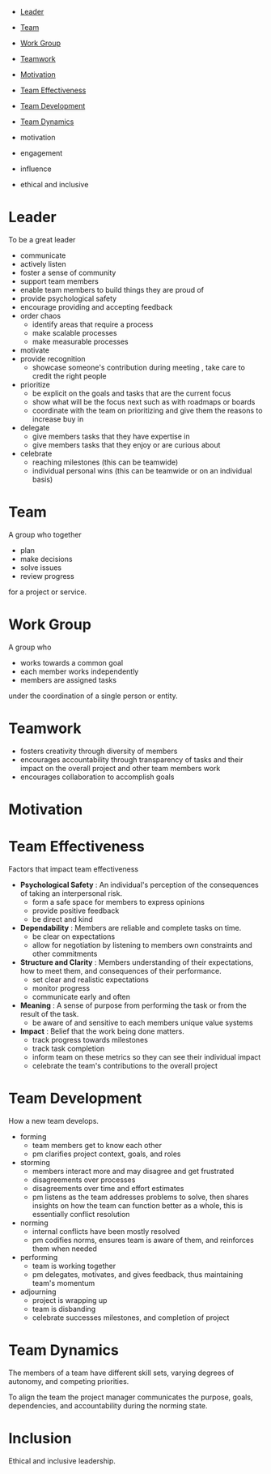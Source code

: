 - [Leader](#Leader)
- [Team](#Team)
- [Work Group](#Work%20Group)
- [Teamwork](#Teamwork)
- [Motivation](#Motivation)
- [Team Effectiveness](#Team%20Effectiveness)
- [Team Development](#Team%20Development)
- [Team Dynamics](#Team%20Dynamics)

- motivation
- engagement
- influence
- ethical and inclusive

# Leader

To be a great leader

- communicate
- actively listen
- foster a sense of community
- support team members
- enable team members to build things they are proud of
- provide psychological safety
- encourage providing and accepting feedback
- order chaos
	- identify areas that require a process
	- make scalable processes
	- make measurable processes
- motivate
- provide recognition
	- showcase someone's contribution during meeting , take care to credit the right people
- prioritize
	- be explicit on the goals and tasks that are the current focus
	- show what will be the focus next such as with roadmaps or boards
	- coordinate with the team on prioritizing and give them the reasons to increase buy in
- delegate
	- give members tasks that they have expertise in
	- give members tasks that they enjoy or are curious about
- celebrate
	- reaching milestones (this can be teamwide)
	- individual personal wins (this can be teamwide or on an individual basis)

# Team

A group who together

- plan
- make decisions
- solve issues
- review progress

for a project or service.

# Work Group

A group who 

- works towards a common goal
- each member works independently
- members are assigned tasks

under the coordination of a single person or entity.

# Teamwork

- fosters creativity through diversity of members
- encourages accountability through transparency of tasks and their impact on the overall project and other team members work
- encourages collaboration to accomplish goals

# Motivation


# Team Effectiveness

Factors that impact team effectiveness

- **Psychological Safety** : An individual's perception of the consequences of taking an interpersonal risk.
	- form a safe space for members to express opinions
	- provide positive feedback
	- be direct and kind
- **Dependability** : Members are reliable and complete tasks on time.
	- be clear on expectations
	- allow for negotiation by listening to members own constraints and other commitments
- **Structure and Clarity** : Members understanding of their expectations, how to meet them, and consequences of their performance.
	- set clear and realistic expectations
	- monitor progress
	- communicate early and often
- **Meaning** : A sense of purpose from performing the task or from the result of the task.
	- be aware of and sensitive to each members unique value systems
- **Impact** : Belief that the work being done matters.
	- track progress towards milestones
	- track task completion
	- inform team on these metrics so they can see their individual impact
	- celebrate the team's contributions to the overall project

# Team Development

How a new team develops.

- forming
	- team members get to know each other
	- pm clarifies project context, goals, and roles 
- storming
	- members interact more and may disagree and get frustrated
	- disagreements over processes
	- disagreements over time and effort estimates
	- pm listens as the team addresses problems to solve, then shares insights on how the team can function better as a whole, this is essentially conflict resolution
- norming
	- internal conflicts have been mostly resolved
	- pm codifies norms, ensures team is aware of them, and reinforces them when needed
- performing
	- team is working together
	- pm delegates, motivates, and gives feedback, thus maintaining team's momentum
- adjourning
	- project is wrapping up
	- team is disbanding
	- celebrate successes milestones, and completion of project

# Team Dynamics

The members of a team have different skill sets, varying degrees of autonomy, and competing priorities.

To align the team the project manager communicates the purpose, goals, dependencies, and accountability during the norming state.

# Inclusion

Ethical and inclusive leadership.

